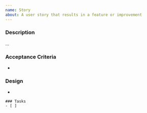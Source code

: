 ```yaml
---
name: Story
about: A user story that results in a feature or improvement
---
```

### Description
...

### Acceptance Criteria
- 

### Design
- 

```[tasklist]
### Tasks
- [ ] 
```
